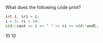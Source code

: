  What does the following code print?
```cpp
int i, &ri = i; 
i = 5; ri = 10; 
std::cout << i << " " << ri << std::endl;
```
10 10